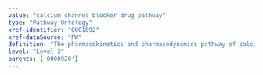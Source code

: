 ```yaml
---
value: "calcium channel blocker drug pathway"
type: "Pathway Ontology"
xref-identifier: "0001892"
xref-dataSource: "PW"
definition: "The pharmacokinetics and pharmacodynamics pathway of calcium channel blockers - agents used as antihypertensive drugs. They are further classified as dihydropyridine and non-dihydropyridine drugs, and both classes are rather selective. Genetic variations can result in changes in drug availability and can cause differences in the response of the organism to the drug."
level: "Level 3"
parents: ['0000920']
---
```

